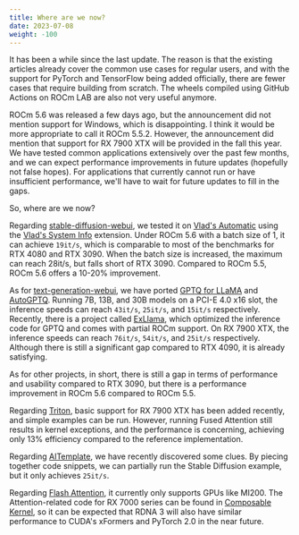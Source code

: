 ```yaml
---
title: Where are we now?
date: 2023-07-08
weight: -100
---
```


It has been a while since the last update. The reason is that the existing articles already cover the common use cases for regular users, and with the support for PyTorch and TensorFlow being added officially, there are fewer cases that require building from scratch. The wheels compiled using GitHub Actions on ROCm LAB are also not very useful anymore.

ROCm 5.6 was released a few days ago, but the announcement did not mention support for Windows, which is disappointing. I think it would be more appropriate to call it ROCm 5.5.2. However, the announcement did mention that support for RX 7900 XTX will be provided in the fall this year. We have tested common applications extensively over the past few months, and we can expect performance improvements in future updates (hopefully not false hopes). For applications that currently cannot run or have insufficient performance, we'll have to wait for future updates to fill in the gaps.

So, where are we now?

Regarding [stable-diffusion-webui](https://github.com/AUTOMATIC1111/stable-diffusion-webui), we tested it on [Vlad's Automatic](https://github.com/vladmandic/automatic) using the [Vlad's System Info](https://github.com/vladmandic/sd-extension-system-info) extension. Under ROCm 5.6 with a batch size of 1, it can achieve `19it/s`, which is comparable to most of the benchmarks for RTX 4080 and RTX 3090. When the batch size is increased, the maximum can reach 28it/s, but falls short of RTX 3090. Compared to ROCm 5.5, ROCm 5.6 offers a 10-20% improvement.

As for [text-generation-webui](https://github.com/oobabooga/text-generation-webui), we have ported [GPTQ for LLaMA](https://github.com/WapaMario63/GPTQ-for-LLaMa-ROCm) and [AutoGPTQ](https://github.com/are-we-gfx1100-yet/AutoGPTQ-rocm). Running 7B, 13B, and 30B models on a PCI-E 4.0 x16 slot, the inference speeds can reach `43it/s`, `25it/s`, and `15it/s` respectively. Recently, there is a project called [ExLlama](https://github.com/turboderp/exllama), which optimized the inference code for GPTQ and comes with partial ROCm support. On RX 7900 XTX, the inference speeds can reach `76it/s`, `54it/s`, and `25it/s` respectively. Although there is still a significant gap compared to RTX 4090, it is already satisfying.

As for other projects, in short, there is still a gap in terms of performance and usability compared to RTX 3090, but there is a performance improvement in ROCm 5.6 compared to ROCm 5.5.

Regarding [Triton](https://github.com/ROCmSoftwarePlatform/triton), basic support for RX 7900 XTX has been added recently, and simple examples can be run. However, running Fused Attention still results in kernel exceptions, and the performance is concerning, achieving only 13% efficiency compared to the reference implementation.

Regarding [AITemplate](https://github.com/ROCmSoftwarePlatform/AITemplate), we have recently discovered some clues. By piecing together code snippets, we can partially run the Stable Diffusion example, but it only achieves `25it/s`.

Regarding [Flash Attention](https://github.com/ROCmSoftwarePlatform/flash-attention), it currently only supports GPUs like MI200. The Attention-related code for RX 7000 series can be found in [Composable Kernel](https://github.com/ROCmSoftwarePlatform/composable_kernel), so it can be expected that RDNA 3 will also have similar performance to CUDA's xFormers and PyTorch 2.0 in the near future.
